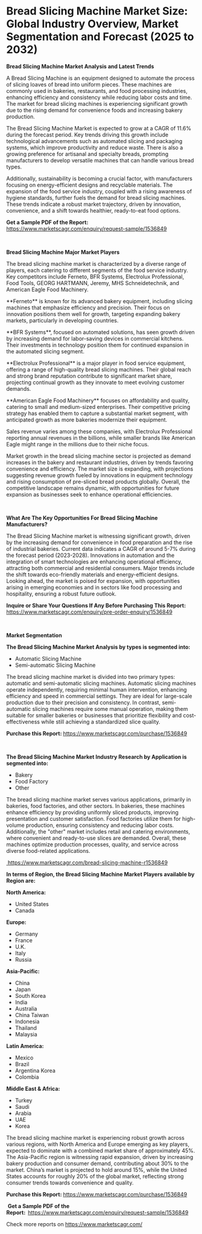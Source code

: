 <p><h1>Bread Slicing Machine Market Size: Global Industry Overview, Market Segmentation and Forecast (2025 to 2032)</h1></p><p><strong>Bread Slicing Machine Market Analysis and Latest Trends</strong></p>
<p><p>A Bread Slicing Machine is an equipment designed to automate the process of slicing loaves of bread into uniform pieces. These machines are commonly used in bakeries, restaurants, and food processing industries, enhancing efficiency and consistency while reducing labor costs and time. The market for bread slicing machines is experiencing significant growth due to the rising demand for convenience foods and increasing bakery production. </p><p>The Bread Slicing Machine Market is expected to grow at a CAGR of 11.6% during the forecast period. Key trends driving this growth include technological advancements such as automated slicing and packaging systems, which improve productivity and reduce waste. There is also a growing preference for artisanal and specialty breads, prompting manufacturers to develop versatile machines that can handle various bread types. </p><p>Additionally, sustainability is becoming a crucial factor, with manufacturers focusing on energy-efficient designs and recyclable materials. The expansion of the food service industry, coupled with a rising awareness of hygiene standards, further fuels the demand for bread slicing machines. These trends indicate a robust market trajectory, driven by innovation, convenience, and a shift towards healthier, ready-to-eat food options.</p></p>
<p><strong>Get a Sample PDF of the Report:&nbsp;</strong> <a href="https://www.marketscagr.com/enquiry/request-sample/1536849?utm_campaign=2634&utm_medium=2&utm_source=Github&utm_content=ia&utm_term=11042025&utm_id=bread-slicing-machine">https://www.marketscagr.com/enquiry/request-sample/1536849</a></p>
<p>&nbsp;</p>
<p><strong>Bread Slicing Machine Major Market Players</strong></p>
<p><p>The bread slicing machine market is characterized by a diverse range of players, each catering to different segments of the food service industry. Key competitors include Ferneto, BFR Systems, Electrolux Professional, Food Tools, GEORG HARTMANN, Jeremy, MHS Schneidetechnik, and American Eagle Food Machinery.</p><p>**Ferneto** is known for its advanced bakery equipment, including slicing machines that emphasize efficiency and precision. Their focus on innovation positions them well for growth, targeting expanding bakery markets, particularly in developing countries.</p><p>**BFR Systems**, focused on automated solutions, has seen growth driven by increasing demand for labor-saving devices in commercial kitchens. Their investments in technology position them for continued expansion in the automated slicing segment.</p><p>**Electrolux Professional** is a major player in food service equipment, offering a range of high-quality bread slicing machines. Their global reach and strong brand reputation contribute to significant market share, projecting continual growth as they innovate to meet evolving customer demands.</p><p>**American Eagle Food Machinery** focuses on affordability and quality, catering to small and medium-sized enterprises. Their competitive pricing strategy has enabled them to capture a substantial market segment, with anticipated growth as more bakeries modernize their equipment.</p><p>Sales revenue varies among these companies, with Electrolux Professional reporting annual revenues in the billions, while smaller brands like American Eagle might range in the millions due to their niche focus.</p><p>Market growth in the bread slicing machine sector is projected as demand increases in the bakery and restaurant industries, driven by trends favoring convenience and efficiency. The market size is expanding, with projections suggesting revenue growth fueled by innovations in equipment technology and rising consumption of pre-sliced bread products globally. Overall, the competitive landscape remains dynamic, with opportunities for future expansion as businesses seek to enhance operational efficiencies.</p></p>
<p>&nbsp;</p>
<p><strong>What Are The Key Opportunities For Bread Slicing Machine Manufacturers?</strong></p>
<p><p>The Bread Slicing Machine market is witnessing significant growth, driven by the increasing demand for convenience in food preparation and the rise of industrial bakeries. Current data indicates a CAGR of around 5-7% during the forecast period (2023-2028). Innovations in automation and the integration of smart technologies are enhancing operational efficiency, attracting both commercial and residential consumers. Major trends include the shift towards eco-friendly materials and energy-efficient designs. Looking ahead, the market is poised for expansion, with opportunities arising in emerging economies and in sectors like food processing and hospitality, ensuring a robust future outlook.</p></p>
<p><strong>Inquire or Share Your Questions If Any Before Purchasing This Report:</strong> <a href="https://www.marketscagr.com/enquiry/pre-order-enquiry/1536849?utm_campaign=2634&utm_medium=2&utm_source=Github&utm_content=ia&utm_term=11042025&utm_id=bread-slicing-machine">https://www.marketscagr.com/enquiry/pre-order-enquiry/1536849</a></p>
<p>&nbsp;</p>
<p><strong>Market Segmentation</strong></p>
<p><strong>The Bread Slicing Machine Market Analysis by types is segmented into:</strong></p>
<p><ul><li>Automatic Slicing Machine</li><li>Semi-automatic Slicing Machine</li></ul></p>
<p><p>The bread slicing machine market is divided into two primary types: automatic and semi-automatic slicing machines. Automatic slicing machines operate independently, requiring minimal human intervention, enhancing efficiency and speed in commercial settings. They are ideal for large-scale production due to their precision and consistency. In contrast, semi-automatic slicing machines require some manual operation, making them suitable for smaller bakeries or businesses that prioritize flexibility and cost-effectiveness while still achieving a standardized slice quality.</p></p>
<p><strong>Purchase this Report:&nbsp;</strong><a href="https://www.marketscagr.com/purchase/1536849?utm_campaign=2634&utm_medium=2&utm_source=Github&utm_content=ia&utm_term=11042025&utm_id=bread-slicing-machine">https://www.marketscagr.com/purchase/1536849</a></p>
<p>&nbsp;</p>
<p><strong>The Bread Slicing Machine Market Industry Research by Application is segmented into:</strong></p>
<p><ul><li>Bakery</li><li>Food Factory</li><li>Other</li></ul></p>
<p><p>The bread slicing machine market serves various applications, primarily in bakeries, food factories, and other sectors. In bakeries, these machines enhance efficiency by providing uniformly sliced products, improving presentation and customer satisfaction. Food factories utilize them for high-volume production, ensuring consistency and reducing labor costs. Additionally, the "other" market includes retail and catering environments, where convenient and ready-to-use slices are demanded. Overall, these machines optimize production processes, quality, and service across diverse food-related applications.</p></p>
<p><a href="https://www.marketscagr.com/bread-slicing-machine-r1536849?utm_campaign=2634&utm_medium=2&utm_source=Github&utm_content=ia&utm_term=11042025&utm_id=bread-slicing-machine">&nbsp;https://www.marketscagr.com/bread-slicing-machine-r1536849</a></p>
<p><strong>In terms of Region, the Bread Slicing Machine Market Players available by Region are:</strong></p>
<p>
    <p> <strong> North America: </strong>
        <ul>
            <li>United States</li>
            <li>Canada</li>
        </ul>
        </p> 
    <p> <strong> Europe: </strong>
        <ul>
            <li>Germany</li>
            <li>France</li>
            <li>U.K.</li>
            <li>Italy</li>
            <li>Russia</li>
        </ul>
        </p> 
    <p> <strong> Asia-Pacific: </strong>
        <ul>
            <li>China</li>
            <li>Japan</li>
            <li>South Korea</li>
            <li>India</li>
            <li>Australia</li>
            <li>China Taiwan</li>
            <li>Indonesia</li>
            <li>Thailand</li>
            <li>Malaysia</li>
        </ul>
        </p> 
    <p> <strong> Latin America: </strong>
        <ul>
            <li>Mexico</li>
            <li>Brazil</li>
            <li>Argentina Korea</li>
            <li>Colombia</li>
        </ul>
        </p> 
    <p> <strong> Middle East & Africa: </strong>
        <ul>
            <li>Turkey</li>
            <li>Saudi</li>
            <li>Arabia</li>
            <li>UAE</li>
            <li>Korea</li>
        </ul>
    </p>
    </p>
<p><p>The bread slicing machine market is experiencing robust growth across various regions, with North America and Europe emerging as key players, expected to dominate with a combined market share of approximately 45%. The Asia-Pacific region is witnessing rapid expansion, driven by increasing bakery production and consumer demand, contributing about 30% to the market. China’s market is projected to hold around 15%, while the United States accounts for roughly 20% of the global market, reflecting strong consumer trends towards convenience and quality.</p></p>
<p><strong>Purchase this Report: </strong><a href="https://www.marketscagr.com/purchase/1536849?utm_campaign=2634&utm_medium=2&utm_source=Github&utm_content=ia&utm_term=11042025&utm_id=bread-slicing-machine">https://www.marketscagr.com/purchase/1536849</a></p>
<p>&nbsp;<strong>Get a Sample PDF of the Report:&nbsp;&nbsp;</strong><a href="https://www.marketscagr.com/enquiry/request-sample/1536849?utm_campaign=2634&utm_medium=2&utm_source=Github&utm_content=ia&utm_term=11042025&utm_id=bread-slicing-machine">https://www.marketscagr.com/enquiry/request-sample/1536849</a></p>
<p><strong></strong></p>
<p>Check more reports on <a href="https://www.marketscagr.com/?utm_campaign=2634&utm_medium=2&utm_source=Github&utm_content=ia&utm_term=11042025&utm_id=bread-slicing-machine">https://www.marketscagr.com/</a></p>